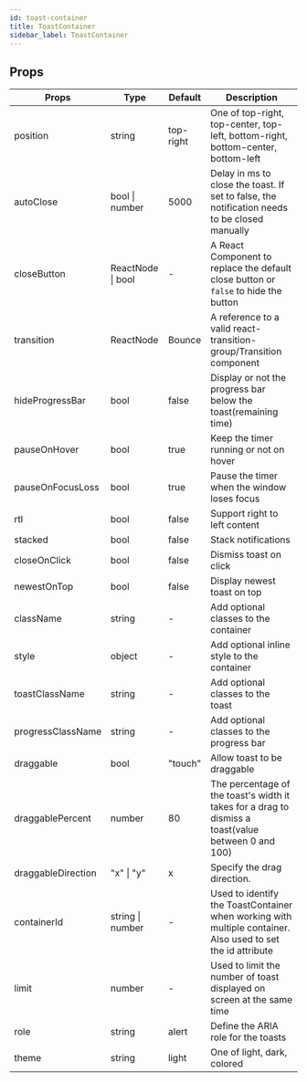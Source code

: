 ```yaml
---
id: toast-container
title: ToastContainer
sidebar_label: ToastContainer
---
```


## Props

| Props                | Type              | Default   | Description                                                                                                 |
| -------------------- | ----------------- | --------- | ----------------------------------------------------------------------------------------------------------- |
| position             | string            | top-right | One of top-right, top-center, top-left, bottom-right, bottom-center, bottom-left                            |
| autoClose            | bool \| number    | 5000      | Delay in ms to close the toast. If set to false, the notification needs to be closed manually               |
| closeButton          | ReactNode \| bool | -         | A React Component to replace the default close button or `false` to hide the button                         |
| transition           | ReactNode         | Bounce    | A reference to a valid react-transition-group/Transition component                                          |
| hideProgressBar      | bool              | false     | Display or not the progress bar below the toast(remaining time)                                             |
| pauseOnHover         | bool              | true      | Keep the timer running or not on hover                                                                      |
| pauseOnFocusLoss     | bool              | true      | Pause the timer when the window loses focus                                                                 |
| rtl                  | bool              | false     | Support right to left content                                                                               |
| stacked              | bool              | false     | Stack notifications                                                                              |
| closeOnClick         | bool              | false     | Dismiss toast on click                                                                                      |
| newestOnTop          | bool              | false     | Display newest toast on top                                                                                 |
| className            | string            | -         | Add optional classes to the container                                                                       |
| style                | object            | -         | Add optional inline style to the container                                                                  |
| toastClassName       | string            | -         | Add optional classes to the toast                                                                           |
| progressClassName    | string            | -         | Add optional classes to the progress bar                                                                    |
| draggable            | bool              | "touch"   | Allow toast to be draggable                                                                                 |
| draggablePercent     | number            | 80        | The percentage of the toast's width it takes for a drag to dismiss a toast(value between 0 and 100)         |
| draggableDirection   | "x" \| "y"        | x         | Specify the drag direction.                                                                                 |
| containerId          | string \| number  | -         | Used to identify the ToastContainer when working with multiple container. Also used to set the id attribute |
| limit                | number            | -         | Used to limit the number of toast displayed on screen at the same time                                      |
| role                 | string            | alert     | Define the ARIA role for the toasts                                                                         |
| theme                | string            | light     | One of light, dark, colored                                                                                 |

